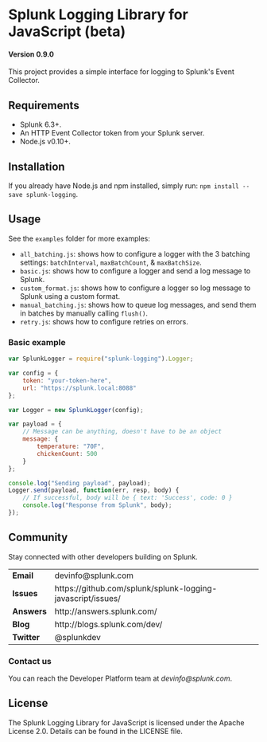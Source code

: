 # Splunk Logging Library for JavaScript (beta)

#### Version 0.9.0

This project provides a simple interface for logging to Splunk's Event Collector.

## Requirements

* Splunk 6.3+.
* An HTTP Event Collector token from your Splunk server.
* Node.js v0.10+.

## Installation

If you already have Node.js and npm installed, simply run: `npm install --save splunk-logging`.

## Usage

See the `examples` folder for more examples:

* `all_batching.js`: shows how to configure a logger with the 3 batching settings: `batchInterval`, `maxBatchCount`, & `maxBatchSize`.
* `basic.js`: shows how to configure a logger and send a log message to Splunk.
* `custom_format.js`: shows how to configure a logger so log message to Splunk using a custom format.
* `manual_batching.js`: shows how to queue log messages, and send them in batches by manually calling `flush()`.
* `retry.js`: shows how to configure retries on errors.

### Basic example

```javascript
var SplunkLogger = require("splunk-logging").Logger;

var config = {
    token: "your-token-here",
    url: "https://splunk.local:8088"
};

var Logger = new SplunkLogger(config);

var payload = {
    // Message can be anything, doesn't have to be an object
    message: {
        temperature: "70F",
        chickenCount: 500
    }
};

console.log("Sending payload", payload);
Logger.send(payload, function(err, resp, body) {
    // If successful, body will be { text: 'Success', code: 0 }
    console.log("Response from Splunk", body);
});
```

## Community

Stay connected with other developers building on Splunk.

<table>

<tr>
<td><b>Email</b></td>
<td>devinfo@splunk.com</td>
</tr>

<tr>
<td><b>Issues</b>
<td><span>https://github.com/splunk/splunk-logging-javascript/issues/</span></td>
</tr>

<tr>
<td><b>Answers</b>
<td><span>http://answers.splunk.com/</span></td>
</tr>

<tr>
<td><b>Blog</b>
<td><span>http://blogs.splunk.com/dev/</span></td>
</tr>

<tr>
<td><b>Twitter</b>
<td>@splunkdev</td>
</tr>

</table>

### Contact us

You can reach the Developer Platform team at _devinfo@splunk.com_.

## License

The Splunk Logging Library for JavaScript is licensed under the Apache
License 2.0. Details can be found in the LICENSE file.
